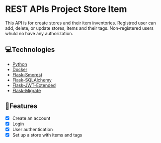 # REST APIs Project Store Item

This API is for create stores and their item inventories. Registred user can add, delete, or update stores, items and their tags. Non-registered users whuld no have any authorization.

## 💻Technologies
- [Python](https://www.python.org/ "Python")
- [Docker](https://www.docker.com/ "Docker")
- [Flask-Smorest](https://flask-smorest.readthedocs.io/en/latest/ "Flask-Smorest")
- [Flask-SQLAlchemy](https://flask-sqlalchemy.palletsprojects.com/en/3.0.x/ "Flask-SQLAlchemy")
- [Flask-JWT-Extended](https://flask-jwt-extended.readthedocs.io/en/stable/ "Flask-JWT")
- [Flask-Migrate](https://flask-migrate.readthedocs.io/en/latest/ "Flask-Migrate")

## 📌Features
- [x] Create an account
- [x] Login
- [x] User authentication
- [x] Set up a store with items and tags 

